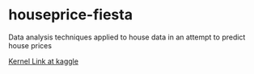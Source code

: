 # houseprice-fiesta
Data analysis techniques applied to house data in an attempt to predict house prices


[Kernel Link at kaggle](https://www.kaggle.com/stevejsmith/house-prices-advanced-regression-techniques/predicting-house-prices)
